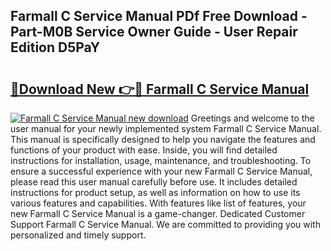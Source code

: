 ## Farmall C Service Manual PDf Free Download - Part-M0B Service Owner Guide - User Repair Edition D5PaY

# <h2><a href="http://bc25932.oget.top/?id=Farmall+C+Service+Manual">🔗Download New 👉🔴 Farmall C Service Manual</a></h2>

[![Farmall C Service Manual new download](https://i.imgur.com/5g1atiW.png)](http://bc25932.oget.top/?id=Farmall+C+Service+Manual)
Greetings and welcome to the user manual for your newly implemented system Farmall C Service Manual. This manual is specifically designed to help you navigate the features and functions of your product with ease. Inside, you will find detailed instructions for installation, usage, maintenance, and troubleshooting. To ensure a successful experience with your new Farmall C Service Manual, please read this user manual carefully before use. It includes detailed instructions for product setup, as well as information on how to use its various features and capabilities. With features like list of features, your new Farmall C Service Manual is a game-changer. Dedicated Customer Support Farmall C Service Manual. We are committed to providing you with personalized and timely support.

